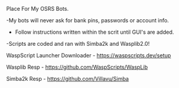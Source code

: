 Place For My OSRS Bots.

-My bots will never ask for bank pins, passwords or account info. 

- Follow instructions written within the scrit until GUI's are added.




-Scripts are coded and ran with Simba2k and Wasplib2.0!

  
  WaspScript Launcher Downloader - https://waspscripts.dev/setup

  Wasplib Resp - https://github.com/WaspScripts/WaspLib

  Simba2k Resp - https://github.com/Villavu/Simba
